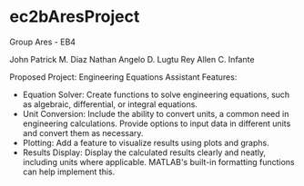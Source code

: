 # ec2bAresProject

Group Ares - EB4

John Patrick M. Diaz
Nathan Angelo D. Lugtu
Rey Allen C. Infante

Proposed Project: Engineering Equations Assistant
Features:
  - Equation Solver: Create functions to solve engineering equations, such as algebraic, differential, or integral equations.
  - Unit Conversion: Include the ability to convert units, a common need in engineering calculations. Provide options to input data in different units and convert them as necessary.
  - Plotting: Add a feature to visualize results using plots and graphs.
  - Results Display: Display the calculated results clearly and neatly, including units where applicable. MATLAB's built-in formatting functions can help implement this.
